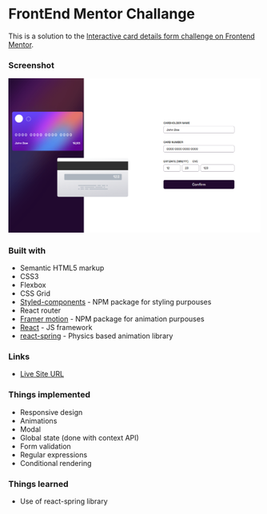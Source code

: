 # FrontEnd Mentor Challange

This is a solution to the [Interactive card details form challenge on Frontend Mentor](https://www.frontendmentor.io/challenges/interactive-card-details-form-XpS8cKZDWw).

### Screenshot

![](card.png)

### Built with

- Semantic HTML5 markup
- CSS3
- Flexbox
- CSS Grid
- [Styled-components](https://styled-components.com/) - NPM package for styling purpouses
- React router
- [Framer motion](https://www.framer.com/motion/) - NPM package for animation purpouses
- [React](https://reactjs.org/) - JS framework
- [react-spring](https://react-spring.dev/) - Physics based animation library


### Links

- [Live Site URL](https://interactive-cards-page.netlify.app/)

### Things implemented

- Responsive design
- Animations 
- Modal
- Global state (done with context API)
- Form validation
- Regular expressions
- Conditional rendering

### Things learned

- Use of react-spring library
